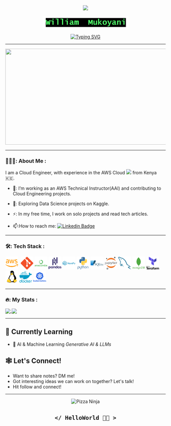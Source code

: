 
<div id="header" align="center">
  <img src="https://media0.giphy.com/media/gjrYDwbjnK8x36xZIO/giphy.gif?cid=ecf05e47kbkqhwt5jzoumxhm0cugkv51i294uiz78sswnfd3&rid=giphy.gif&ct=s" width="100"/>
</div>

<p align="center">
  <a href="https://github.com/william-muko">
    <img src="https://github.com/William-Muko/images/blob/main/Muko.drawio.png" alt="William Mukoyani" /></a>
</p>

<P align="Center">
  <a href="https://git.io/typing-svg"><img src="https://readme-typing-svg.demolab.com?font=Fira+Code&pause=1000&color=51F77B&center=true&vCenter=true&width=435&lines=Cloud+Engineer(AWS);Learning+Everything+I+can+;Exploring+Machine+Learning++Projects" alt="Typing SVG" /></a>
</P>

---
<div align="center">
  <img src="https://media.giphy.com/media/dWesBcTLavkZuG35MI/giphy.gif" width="600" height="300"/>
</div>

---

### 🧑🏽‍💻: About Me :
I am a Cloud Engineer, with experience in the AWS Cloud <img src="https://media.giphy.com/media/WUlplcMpOCEmTGBtBW/giphy.gif" width="30"> from Kenya 🇰🇪.

- 🔭: I’m working as an AWS Technical Instructor(AAI) and contributing to Cloud Engineering projects.

- 🌱: Exploring Data Science projects on Kaggle.

- ⚡: In my free time, I work on solo projects and read tech articles.

- 📫:How to reach me: [![Linkedin Badge](https://img.shields.io/badge/LinkedIn-blue?style=flat&logo=Linkedin&logoColor=white)](https://www.linkedin.com/in/william-j-mukoyani/)

---

### 🛠️: Tech Stack :
<div>
  <img src="https://github.com/devicons/devicon/blob/master/icons/amazonwebservices/amazonwebservices-plain-wordmark.svg" title="AWS" alt="AWS" width="40" height="40"/>&nbsp;
  <img src="https://github.com/devicons/devicon/blob/master/icons/git/git-original.svg" title="Git" **alt="Git" width="40" height="40"/>
<img src="https://github.com/devicons/devicon/blob/master/icons/anaconda/anaconda-original-wordmark.svg" title="Anaconda" **alt="Anaconda" width="40" height="40"/>
<img src="https://github.com/devicons/devicon/blob/master/icons/pandas/pandas-plain-wordmark.svg" title="Pandas" **alt="Pandas" width="40" height="40"/>
 <img src="https://github.com/devicons/devicon/blob/master/icons/numpy/numpy-plain-wordmark.svg" title="Numpy" **alt="Numpy" width="40" height="40"/>
<img src="https://github.com/devicons/devicon/blob/master/icons/python/python-original-wordmark.svg" title="Python" **alt="Python" width="40" height="40"/>
<img src="https://github.com/devicons/devicon/blob/master/icons/sqlite/sqlite-original-wordmark.svg" title="SQlite" **alt="SQlite" width="40" height="40"/>
<img src="https://github.com/devicons/devicon/blob/master/icons/jupyter/jupyter-original-wordmark.svg" title="Jupyter" **alt="Jupyter" width="40" height="40"/>
 <img src="https://github.com/devicons/devicon/blob/master/icons/mysql/mysql-original.svg" title="mysql" **alt="mysql" width="40" height="40"/>
  <img src="https://github.com/devicons/devicon/blob/master/icons/mongodb/mongodb-plain-wordmark.svg" title="mongoDB" **alt="mongo" width="40" height="40"/>
<img src="https://github.com/devicons/devicon/blob/master/icons/terraform/terraform-original-wordmark.svg" title="Terraform" **alt="Terraform" width="40" height="40"/>
 <img src="https://github.com/devicons/devicon/blob/master/icons/linux/linux-original.svg" title="Linux" **alt="Linux" width="40" height="40"/>
  <img src="https://github.com/devicons/devicon/blob/master/icons/docker/docker-plain-wordmark.svg" title="Docker" **alt="Docker" width="40" height="40"/>
  <img src="https://github.com/devicons/devicon/blob/master/icons/kubernetes/kubernetes-plain-wordmark.svg" title="Kubernetes" **alt="K8" width="40" height="40"/>

  
---

### 🔥: My Stats :
<a href="https://git.io/streak-stat">
  <img height=200 align="center" src="https://streak-stats.demolab.com?user=William-Muko&theme=merko" />
</a>
<a href="https://github.com/anuraghazra/github-readme-stats">
  <img height=200 align="center" src="https://github-readme-stats.vercel.app/api/top-langs/?username=William-Muko&layout=donut&theme=merko" />
</a>

---

## 🌱 Currently Learning
- 🤖 AI & Machine Learning *Generative AI & LLMs*

## 🕸️ Let's Connect! 
- Want to share notes? DM me!
- Got interesting ideas we can work on together? Let's talk!
- Hit follow and connect!

---

<p align="center">
  <img src="https://media1.giphy.com/media/v1.Y2lkPTc5MGI3NjExcGJhYjgzdWFxdDNxMGIxeHZmMHZyNDJ0bmVsaDdoN3dxMjRsM25pNSZlcD12MV9pbnRlcm5hbF9naWZfYnlfaWQmY3Q9Zw/78XCFBGOlS6keY1Bil/giphy.gif" width="100" alt="Pizza Ninja"/>  
</p>

<h2 align="center"><code>&lt;/ HelloWorld 🖖🏽 &gt;</code></h2>  
  
